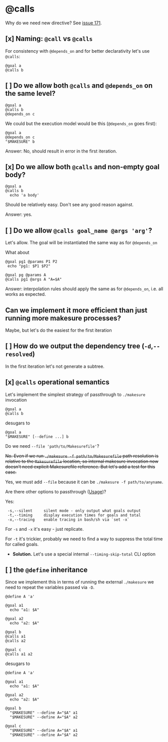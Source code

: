 
# @calls

Why do we need new directive? See [issue 171](https://github.com/xonixx/makesure/issues/171).
       
## [x] Naming: `@call` vs `@calls`

For consistency with `@depends_on` and for better declarativity let's use `@calls`:

```shell
@goal a
@calls b
```

## [ ] Do we allow both `@calls` and `@depends_on` on the same level?
                          
```shell
@goal a
@calls b
@depends_on c
```

We could but the execution model would be this (`@depends_on` goes first):
```shell
@goal a
@depends_on c
"$MAKESURE" b
```

Answer: No, should result in error in the first iteration.

## [x] Do we allow both `@calls` and non-empty goal body?

```shell
@goal a
@calls b
  echo 'a body'
```

Should be relatively easy. Don't see any good reason against.

Answer: yes.

## [ ] Do we allow `@calls goal_name @args 'arg'`?

Let's allow. The goal will be instantiated the same way as for `@depends_on`

What about

```shell
@goal pg1 @params P1 P2
 echo "pg1: $P1 $P2"

@goal pg @params A
@calls pg1 @args A "A=$A"
```

Answer: interpolation rules should apply the same as for `@depends_on`, i.e. all works as expected.

## Can we implement it more efficient than just running more makesure processes?

Maybe, but let's do the easiest for the first iteration

## [ ] How do we output the dependency tree (`-d`,`--resolved`)

In the first iteration let's not generate a subtree. 

## [x] `@calls` operational semantics

Let's implement the simplest strategy of passthrough to `./makesure` invocation

```shell
@goal a
@calls b
```

desugars to

```shell
@goal a
"$MAKESURE" [--define ...] b
```

Do we need `--file 'path/to/Makesurefile'`?

~~No. Even if we run `./makesure -f path/to/Makesurefile` path resolution is relative to the `Makesurefile` location, so internal makesure invocation now doesn't need explicit Makesurefile reference. But let's add a test for this case.~~

Yes, we must add `--file` because it can be `./makesure -f path/to/anyname`.  

Are there other options to passthrough ([Usage](https://makesure.dev/Usage.html))?

Yes:

```
 -s,--silent     silent mode - only output what goals output
 -t,--timing     display execution times for goals and total
 -x,--tracing    enable tracing in bash/sh via `set -x`
```

For `-s` and `-x` it's easy - just replicate.

For `-t` it's trickier, probably we need to find a way to suppress the total time for called goals. 
- **Solution.** Let's use a special internal `--timing-skip-total` CLI option

## [ ] the `@define` inheritance

Since we implement this in terms of running the external `./makesure` we need to repeat the variables passed via `-D`.

```shell
@define A 'a'

@goal a1
  echo "a1: $A"
  
@goal a2
  echo "a2: $A"
  
@goal b
@calls a1 
@calls a2 

@goal c
@calls a1 a2 
```

desugars to 

```shell
@define A 'a'

@goal a1
  echo "a1: $A"
  
@goal a2
  echo "a2: $A"
  
@goal b
  "$MAKESURE" --define A="$A" a1
  "$MAKESURE" --define A="$A" a2
  
@goal c
  "$MAKESURE" --define A="$A" a1
  "$MAKESURE" --define A="$A" a2
```
